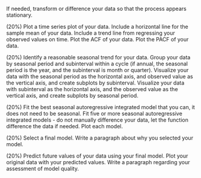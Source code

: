 If needed, transform or difference your data so that the process appears stationary.

(20%)
Plot a time series plot of your data.
Include a horizontal line for the sample mean of your data.
Include a trend line from regressing your observed values on time.
Plot the ACF of your data.
Plot the PACF of your data.

(20%)
Identify a reasonable seasonal trend for your data.
Group your data by seasonal period and subinterval within a cycle (if annual, the seasonal period is the year, and the subinterval is month or quarter).
Visualize your data with the seasonal period as the horizontal axis, and observed value as the vertical axis, and create subplots by subinterval.
Visualize your data with subinterval as the horizontal axis, and the observed value as the vertical axis, and create subplots by seasonal period.

(20%)
Fit the best seasonal autoregressive integrated model that you can, it does not need to be seasonal.
Fit five or more seasonal autoregressive integrated models - do not manually difference your data, let the function difference the data if needed.
Plot each model.

(20%)
Select a final model.
Write a paragraph about why you selected your model.

(20%)
Predict future values of your data using your final model.
Plot your original data with your predicted values.
Write a paragraph regarding your assessment of model quality.
